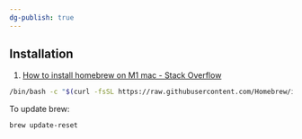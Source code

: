 ```yaml
---
dg-publish: true
---
```

## Installation

1. [How to install homebrew on M1 mac - Stack Overflow](https://stackoverflow.com/questions/66666134/how-to-install-homebrew-on-m1-mac)

```bash
/bin/bash -c "$(curl -fsSL https://raw.githubusercontent.com/Homebrew/install/HEAD/install.sh)"
```

To update brew:

```bash
brew update-reset
```



